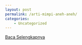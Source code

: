 ```yaml
---
layout: post
permalink: /arti-mimpi-aneh-aneh/
categories:
    - Uncategorized
---
```


[Baca Selengkapnya](/07)